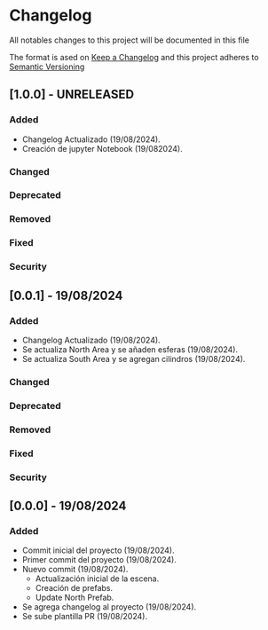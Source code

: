 # Changelog

All notables changes to this project will be documented in this file

The format is ased on [Keep a Changelog](https://keepachangelog.com/en/1.0.0/)
and this project adheres to [Semantic Versioning](https://https://semver.org/spec/v2.0.0.html)

## [1.0.0] - UNRELEASED

### Added

- Changelog Actualizado (19/08/2024).
- Creación de jupyter Notebook (19/082024).

### Changed

### Deprecated

### Removed

### Fixed

### Security

## [0.0.1] - 19/08/2024

### Added

- Changelog Actualizado (19/08/2024).
- Se actualiza North Area y se añaden esferas (19/08/2024).
- Se actualiza South Area y se agregan cilindros (19/08/2024).

### Changed

### Deprecated

### Removed

### Fixed

### Security

## [0.0.0] - 19/08/2024

### Added 

- Commit inicial del proyecto (19/08/2024).
- Primer commit del proyecto (19/08/2024).
- Nuevo commit (19/08/2024).
    - Actualización inicial de la escena.
    - Creación de prefabs.
    - Update North Prefab.
- Se agrega changelog al proyecto (19/08/2024).
- Se sube plantilla PR (19/08/2024).